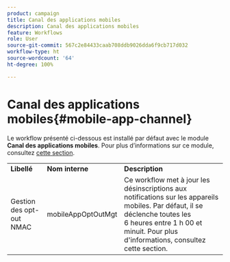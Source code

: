 ```yaml
---
product: campaign
title: Canal des applications mobiles
description: Canal des applications mobiles
feature: Workflows
role: User
source-git-commit: 567c2e84433caab708ddb9026dda6f9cb717d032
workflow-type: ht
source-wordcount: '64'
ht-degree: 100%

---
```



# Canal des applications mobiles{#mobile-app-channel}

Le workflow présenté ci-dessous est installé par défaut avec le module **Canal des applications mobiles**. Pour plus d’informations sur ce module, consultez [cette section](../../v8/send/push.md).

<table> 
 <tbody> 
  <tr> 
   <td> <strong>Libellé</strong><br /> </td> 
   <td> <strong>Nom interne</strong><br /> </td> 
   <td> <strong>Description</strong><br /> </td> 
  </tr> 
  <tr> 
   <td> <span class="uicontrol">Gestion des opt-out NMAC</span> <br /> </td> 
   <td> <span class="uicontrol">mobileAppOptOutMgt</span> <br /> </td> 
   <td> Ce workflow met à jour les désinscriptions aux notifications sur les appareils mobiles. Par défaut, il se déclenche toutes les 6 heures entre 1 h 00 et minuit. Pour plus d'informations, consultez cette section</a>.<br /> </td> 
  </tr> 
 </tbody> 
</table>

